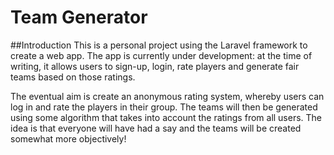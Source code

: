 # Team Generator

##Introduction
This is a personal project using the Laravel framework to create a web app. The app is currently under development: at the time of writing, it allows users to sign-up, login, rate players and generate fair teams based on those ratings. 

The eventual aim is create an anonymous rating system, whereby users can log in and rate the players in their group. The teams will then be generated using some algorithm that takes into account the ratings from all users. The idea is that everyone will have had a say and the teams will be created somewhat more objectively!
